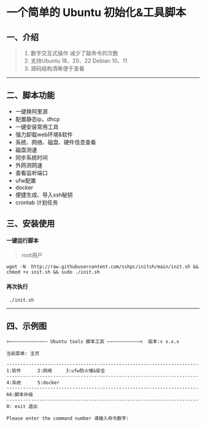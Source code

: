 # 一个简单的 Ubuntu 初始化&工具脚本
## 一、介绍
>1. 数字交互式操作 减少了敲命令的次数
>2. 支持Ubuntu 18、20、22 Debian 10、11
>3. 源码结构清晰便于查看
***
## 二、脚本功能
* 一键换阿里源
* 配置静态ip，dhcp
* 一键安装常用工具
* 强力卸载web环境&软件
* 系统、网络、磁盘、硬件信息查看
* 磁盘测速
* 同步系统时间
* 外网测网速
* 查看监听端口
* ufw配置
* docker
* 便捷生成、导入ssh秘钥
* crontab 计划任务
## 三、安装使用
#### 一键运行脚本
> root用户
```
wget -N  http://raw.githubusercontent.com/sshpc/initsh/main/init.sh && chmod +x init.sh && sudo ./init.sh
```
#### 再次执行
```
 ./init.sh
```
---
## 四、示例图
```
>~~~~~~~~~~~~~~ Ubuntu tools 脚本工具 ~~~~~~~~~~~~<  版本:v x.x.x

当前菜单: 主页 

----------------------------------------------------------------------
1:软件      2:网络     3:ufw防火墙&安全
----------------------------------------------------------------------
4:系统      5:docker   
----------------------------------------------------------------------
66:脚本升级 
----------------------------------------------------------------------
0: exit 退出

Please enter the command number 请输入命令数字:
```
